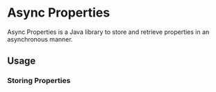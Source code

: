 # Async Properties

Async Properties is a Java library to store and retrieve properties in an asynchronous manner.

## Usage

### Storing Properties


